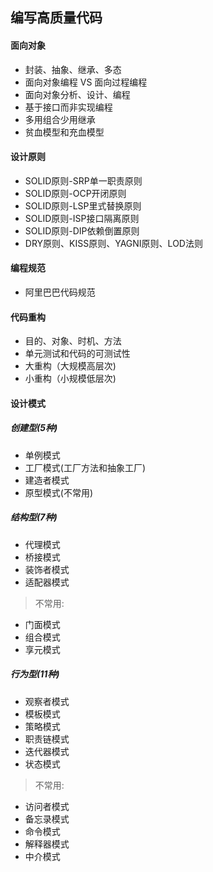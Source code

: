 ## 编写高质量代码

#### 面向对象

+ 封装、抽象、继承、多态
+ 面向对象编程 VS 面向过程编程
+ 面向对象分析、设计、编程
+ 基于接口而非实现编程
+ 多用组合少用继承
+ 贫血模型和充血模型

#### 设计原则

+ SOLID原则-SRP单一职责原则
+ SOLID原则-OCP开闭原则
+ SOLID原则-LSP里式替换原则
+ SOLID原则-ISP接口隔离原则
+ SOLID原则-DIP依赖倒置原则
+ DRY原则、KISS原则、YAGNI原则、LOD法则

#### 编程规范

+ 阿里巴巴代码规范

#### 代码重构

+ 目的、对象、时机、方法
+ 单元测试和代码的可测试性
+ 大重构（大规模高层次)
+ 小重构（小规模低层次)

#### 设计模式

##### 创建型(5种)

+ 单例模式
+ 工厂模式(工厂方法和抽象工厂)
+ 建造者模式
+ 原型模式(不常用)

##### 结构型(7种)

+ 代理模式
+ 桥接模式
+ 装饰者模式
+ 适配器模式

> 不常用:

+ 门面模式
+ 组合模式
+ 享元模式

##### 行为型(11种)

+ 观察者模式
+ 模板模式
+ 策略模式
+ 职责链模式
+ 迭代器模式
+ 状态模式

> 不常用:

+ 访问者模式
+ 备忘录模式
+ 命令模式
+ 解释器模式
+ 中介模式
